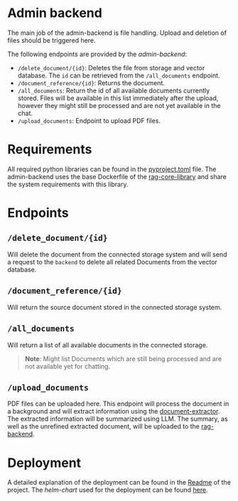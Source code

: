 # Admin backend

The main job of the admin-backend is file handling. Upload and deletion of files should be triggered here.

The following endpoints are provided by the *admin-backend*:
- `/delete_document/{id}`: Deletes the file from storage and vector database. The `id` can be retrieved from the `/all_documents` endpoint.
- `/document_reference/{id}`: Returns the document.
- `/all_documents`: Return the id of all available documents currently stored. Files will be available in this list immediately after the upload, however they might still be processed and are not yet available in the chat.
- `/upload_documents`: Endpoint to upload PDF files.

# Requirements
All required python libraries can be found in the [pyproject.toml](pyproject.toml) file.
The admin-backend uses the base Dockerfile of the [rag-core-library](../rag-core-library/) and share the system requirements with this library.


# Endpoints

## `/delete_document/{id}`
Will delete the document from the connected storage system and will send a request to the `backend` to delete all related Documents from the vector database.

## `/document_reference/{id}`
Will return the source document stored in the connected storage system.


## `/all_documents`
Will return a list of all available documents in the connected storage.
> **Note**:
> Might list Documents which are still being processed and are not available yet for chatting.

## `/upload_documents`
PDF files can be uploaded here. This endpoint will process the document in a background and will extract information using the [document-extractor](../document-extractor/).
The extracted information will be summarized using LLM. The summary, as well as the unrefined extracted document, will be uploaded to the [rag-backend](../rag-backend/).


# Deployment
A detailed explanation of the deployment can be found in the [Readme](../README.md) of the project.
The *helm-chart* used for the deployment can be found [here](../helm-chart/charts/adminfrontend/).



